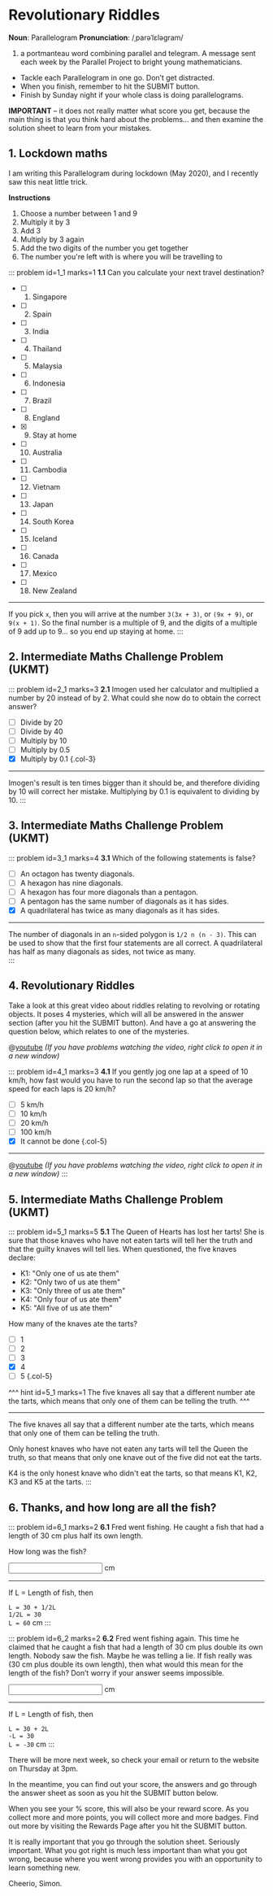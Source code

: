 # Revolutionary Riddles

<div class="dictionary">

__Noun__: Parallelogram
__Pronunciation__: /ˌparəˈlɛləɡram/

1. a portmanteau word combining parallel and telegram. A message sent each
week by the Parallel Project to bright young mathematicians.

</div>

* Tackle each Parallelogram in one go. Don’t get distracted.
* When you finish, remember to hit the SUBMIT button.
*	Finish by Sunday night if your whole class is doing parallelograms.

__IMPORTANT__ – it does not really matter what score you get, because the main thing is that you think hard about the problems... and then examine the solution sheet to learn from your mistakes.


## 1. Lockdown maths

I am writing this Parallelogram during lockdown (May 2020), and I recently saw this neat little trick.

__Instructions__

1. Choose a number between 1 and 9
2. Multiply it by 3
3. Add 3
4. Multiply by 3 again
5. Add the two digits of the number you get together
6. The number you're left with is where you will be travelling to

::: problem id=1_1 marks=1
__1.1__ Can you calculate your next travel destination?

* [ ] 1. Singapore
* [ ] 2. Spain
* [ ] 3. India
* [ ] 4. Thailand
* [ ] 5. Malaysia
* [ ] 6. Indonesia
* [ ] 7. Brazil
* [ ] 8. England
* [x] 9. Stay at home
* [ ] 10. Australia
* [ ] 11. Cambodia
* [ ] 12. Vietnam
* [ ] 13. Japan
* [ ] 14. South Korea
* [ ] 15. Iceland
* [ ] 16. Canada
* [ ] 17. Mexico
* [ ] 18. New Zealand

---

If you pick `x`, then you will arrive at the number `3(3x + 3)`, or `(9x + 9)`, or `9(x + 1)`. So the final number is a multiple of 9, and the digits of a multiple of 9 add up to 9... so you end up staying at home.
:::


## 2. Intermediate Maths Challenge Problem (UKMT)
<!--- (1999) Q04 --->

::: problem id=2_1 marks=3
__2.1__ Imogen used her calculator and multiplied a number by 20 instead of by 2. What could she now do to obtain the correct answer?

* [ ] Divide by 20
* [ ] Divide by 40
* [ ] Multiply by 10
* [ ] Multiply by 0.5
* [x] Multiply by 0.1
{.col-3}

---

Imogen's result is ten times bigger than it should be, and therefore dividing by 10 will correct her mistake. Multiplying by 0.1 is equivalent to dividing by 10.
:::


## 3.	Intermediate Maths Challenge Problem (UKMT)
<!--- (1999) Q14 --->

::: problem id=3_1 marks=4
__3.1__ Which of the following statements is false?

* [ ] An octagon has twenty diagonals.
* [ ] A hexagon has nine diagonals.
* [ ] A hexagon has four more diagonals than a pentagon.
* [ ] A pentagon has the same number of diagonals as it has sides.
* [x] A quadrilateral has twice as many diagonals as it has sides.

---

The number of diagonals in an `n`-sided polygon is `1/2 n (n - 3)`. This can be used to show that the first four statements are all correct. A quadrilateral has half as many diagonals as sides, not twice as many.   
:::


## 4.	Revolutionary Riddles

Take a look at this great video about riddles relating to revolving or rotating objects. It poses 4 mysteries, which will all be answered in the answer section (after you hit the SUBMIT button). And have a go at answering the question below, which relates to one of the mysteries.

@[youtube](HgCXdNhVC1Q?rel=0) _(If you have problems watching the video, right click to open it in a new window)_

::: problem id=4_1 marks=3
__4.1__ If you gently jog one lap at a speed of 10 km/h, how fast would you have to run the second lap so that the average speed for each laps is 20 km/h?

* [ ] 5 km/h
* [ ] 10 km/h
* [ ] 20 km/h
* [ ] 100 km/h
* [x] It cannot be done
{.col-5}

---

@[youtube](72DCj3BztG4?start=11&rel=0) _(If you have problems watching the video, right click to open it in a new window)_
:::


## 5. Intermediate Maths Challenge Problem (UKMT)
<!--- (1999) Q24 --->

::: problem id=5_1 marks=5
__5.1__ The Queen of Hearts has lost her tarts! She is sure that those knaves who have not eaten tarts will tell her the truth and that the guilty knaves will tell lies. When questioned, the five knaves declare:

- K1: "Only one of us ate them"
- K2: "Only two of us ate them"
- K3: "Only three of us ate them"
- K4: "Only four of us ate them"
- K5: "All five of us ate them"

How many of the knaves ate the tarts?

* [ ] 1
* [ ] 2
* [ ] 3
* [x] 4
* [ ] 5
{.col-5}

^^^ hint id=5_1 marks=1
The five knaves all say that a different number ate the tarts, which means that only one of them can be telling the truth.
^^^

---

The five knaves all say that a different number ate the tarts, which means that only one of them can be telling the truth.  

Only honest knaves who have not eaten any tarts will tell the Queen the truth, so that means that only one knave out of the five did not eat the tarts.

K4 is the only honest knave who didn't eat the tarts, so that means K1, K2, K3 and K5 at the tarts.
:::


## 6. Thanks, and how long are all the fish?

::: problem id=6_1 marks=2
__6.1__ Fred went fishing.  He caught a fish that had a length of 30 cm plus half its own length.  

How long was the fish?

<input solution="60"/> cm

---

If L = Length of fish, then  

`L = 30 + 1/2L`  
`1/2L = 30`  
`L = 60` cm
:::

::: problem id=6_2 marks=2
__6.2__ Fred went fishing again. This time he claimed that he caught a fish that had a length of 30 cm plus double its own length. Nobody saw the fish. Maybe he was telling a lie. If fish really was (30 cm plus double its own length), then what would this mean for the length of the fish? Don’t worry if your answer seems impossible.

<input solution="-30"/> cm

---

If L = Length of fish, then  

`L = 30 + 2L`  
`-L = 30`  
`L = -30` cm
:::

There will be more next week, so check your email or return to the website on Thursday at 3pm.  

In the meantime, you can find out your score, the answers and go through the answer sheet as soon as you hit the SUBMIT button below.

When you see your % score, this will also be your reward score. As you collect more and more points, you will collect more and more badges. Find out more by visiting the Rewards Page after you hit the SUBMIT button.

It is really important that you go through the solution sheet. Seriously important. What you got right is much less important than what you got wrong, because where you went wrong provides you with an opportunity to learn something new.

Cheerio,
Simon.
